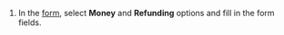 1. In the [form](../troubleshooting/support.md), select **Money** and **Refunding** options and fill in the form fields.
